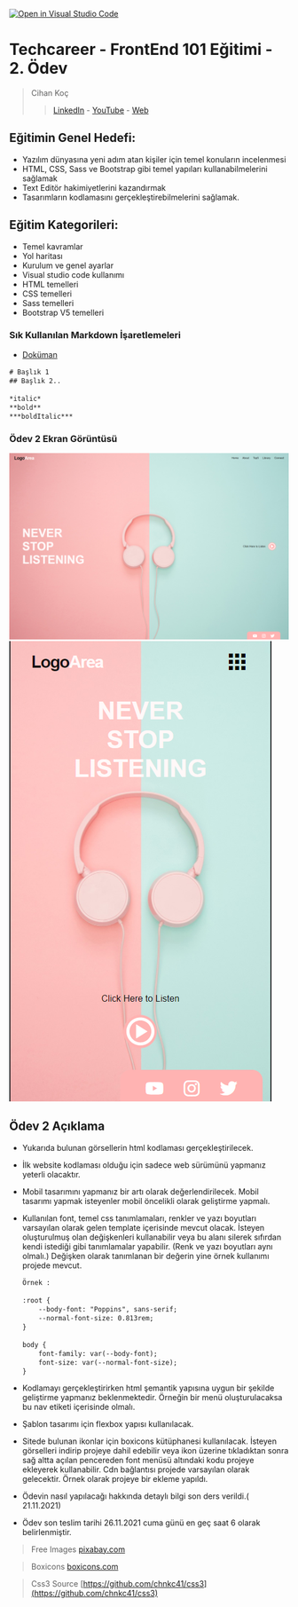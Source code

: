 [![Open in Visual Studio Code](https://classroom.github.com/assets/open-in-vscode-f059dc9a6f8d3a56e377f745f24479a46679e63a5d9fe6f495e02850cd0d8118.svg)](https://classroom.github.com/online_ide?assignment_repo_id=6428685&assignment_repo_type=AssignmentRepo)
# Techcareer - FrontEnd 101 Eğitimi - 2. Ödev
> Cihan Koç
> > [LinkedIn](https://www.linkedin.com/in/cihankoc/) - [YouTube](https://www.youtube.com/cihankoc41/?sub_confirmation=1
) - [Web](https://cihankoc.com.tr/)

## Eğitimin Genel Hedefi:
* Yazılım dünyasına yeni adım atan kişiler için temel konuların incelenmesi
* HTML, CSS, Sass ve Bootstrap gibi temel yapıları kullanabilmelerini sağlamak
* Text Editör hakimiyetlerini kazandırmak
* Tasarımların kodlamasını gerçekleştirebilmelerini sağlamak.

## Eğitim Kategorileri:
- Temel kavramlar
- Yol haritası
- Kurulum ve genel ayarlar
- Visual studio code kullanımı
- HTML temelleri
- CSS temelleri
- Sass temelleri
- Bootstrap V5 temelleri

### Sık Kullanılan Markdown İşaretlemeleri 
- [Doküman](https://commonmark.org/help/)
```
# Başlık 1
## Başlık 2.. 

*italic* 
**bold**
***boldItalic***

```
 ### Ödev 2 Ekran Görüntüsü
 ![Odev 2 Masaüstü](/screenshot_1.png)
 ![Odev 2 Mobil](/screenshot_2.png)

## Ödev 2 Açıklama
- Yukarıda bulunan görsellerin html kodlaması gerçekleştirilecek. 
- İlk website kodlaması olduğu için sadece web sürümünü yapmanız yeterli olacaktır. 
- Mobil tasarımını yapmanız bir artı olarak değerlendirilecek. Mobil tasarımı yapmak isteyenler mobil öncelikli olarak geliştirme yapmalı.  
- Kullanılan font, temel css tanımlamaları, renkler ve yazı boyutları varsayılan olarak gelen template içerisinde mevcut olacak. İsteyen oluşturulmuş olan değişkenleri kullanabilir veya bu alanı silerek sıfırdan kendi istediği gibi tanımlamalar yapabilir. (Renk ve yazı boyutları aynı olmalı.) Değişken olarak tanımlanan bir değerin yine örnek kullanımı projede mevcut.

    ```
    Örnek : 

    :root {   
        --body-font: "Poppins", sans-serif; 
        --normal-font-size: 0.813rem;
    }
    
    body {
        font-family: var(--body-font);
        font-size: var(--normal-font-size);
    }
    ```
    
- Kodlamayı gerçekleştirirken html şemantik yapısına uygun bir şekilde geliştirme yapmanız beklenmektedir. Örneğin bir menü oluşturulacaksa bu nav etiketi içerisinde olmalı.
- Şablon tasarımı için flexbox yapısı kullanılacak.
- Sitede bulunan ikonlar için boxicons kütüphanesi kullanılacak. İsteyen görselleri indirip projeye dahil edebilir veya ikon üzerine tıkladıktan sonra sağ altta açılan pencereden font menüsü altındaki kodu projeye ekleyerek kullanabilir. Cdn bağlantısı projede varsayılan olarak gelecektir. Örnek olarak projeye bir ekleme yapıldı.
- Ödevin nasıl yapılacağı hakkında detaylı bilgi son ders verildi.( 21.11.2021)
- Ödev son teslim tarihi 26.11.2021 cuma günü en geç saat 6 olarak belirlenmiştir.

> Free Images
> [pixabay.com]( https://pixabay.com/tr/photos/kulakl%c4%b1k-mavi-pembe-pastel-renkler-3435888/)   

> Boxicons
> [boxicons.com](https://boxicons.com/)

> Css3 Source
> [https://github.com/chnkc41/css3](https://github.com/chnkc41/css3)

